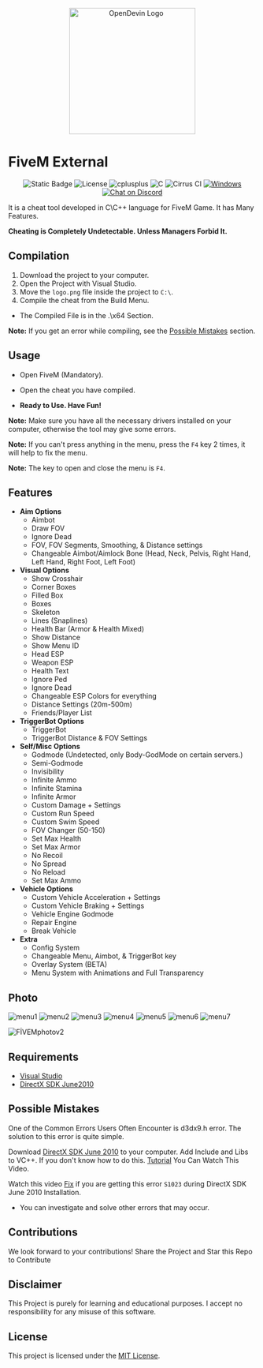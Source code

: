 
<!--------------------------------------------------------------------------------------------------------------------->
<p align="center">
  <img alt="OpenDevin Logo" src="https://github.com/unknown144p/fiveam/assets/93508554/0c60b3e4-58ec-412a-9520-fa9e12f4a28d" width="256" />
</p>


# FiveM External
<div align="center">
  
   
  
  ![Static Badge](https://img.shields.io/badge/chres0-white) ![License](https://img.shields.io/badge/license-MIT-orange) ![cplusplus](https://img.shields.io/badge/c++-%2300599C.svg) ![C](https://img.shields.io/badge/c-%2300599C.svg?) ![Cirrus CI](https://api.cirrus-ci.com/github/nlohmann/json.svg) [![Windows](https://github.com/SuperTux/supertux/actions/workflows/windows.yml/badge.svg?branch=master)](https://github.com/SuperTux/supertux/actions/workflows/windows.yml?branch=master) [![Chat on Discord](https://img.shields.io/badge/Discord-5865f2?logo=discord&logoColor=green)](https://discordapp.com/invite/ZdqEheK)
  
</div>

It is a cheat tool developed in C\C++ language for FiveM Game. It has Many Features.

**Cheating is Completely Undetectable. Unless Managers Forbid It.**


<!--------------------------------------------------------------------------------------------------------------------->

## Compilation
1. Download the project to your computer.
2. Open the Project with Visual Studio.
3. Move the `logo.png` file inside the project to `C:\`.
4. Compile the cheat from the Build Menu.

- The Compiled File is in the .\x64 Section.

**Note:** If you get an error while compiling, see the [Possible Mistakes](#Possible-Mistakes) section.

<!--------------------------------------------------------------------------------------------------------------------->

## Usage

- Open FiveM (Mandatory).

- Open the cheat you have compiled.

- **Ready to Use. Have Fun!**

**Note:** Make sure you have all the necessary drivers installed on your computer, otherwise the tool may give some errors.

**Note:** If you can't press anything in the menu, press the `F4` key 2 times, it will help to fix the menu.

**Note:** The key to open and close the menu is `F4`.

<!--------------------------------------------------------------------------------------------------------------------->

## Features

- **Aim Options**
    - Aimbot
    - Draw FOV
    - Ignore Dead
    - FOV, FOV Segments, Smoothing, & Distance settings
    - Changeable Aimbot/Aimlock Bone (Head, Neck, Pelvis, Right Hand, Left Hand, Right Foot, Left Foot)
- **Visual Options**
    - Show Crosshair
    - Corner Boxes
    - Filled Box
    - Boxes
    - Skeleton
    - Lines (Snaplines)
    - Health Bar (Armor & Health Mixed)
    - Show Distance
    - Show Menu ID
    - Head ESP
    - Weapon ESP
    - Health Text
    - Ignore Ped
    - Ignore Dead
    - Changeable ESP Colors for everything
    - Distance Settings (20m-500m)
    - Friends/Player List
- **TriggerBot Options**
    - TriggerBot
    - TriggerBot Distance & FOV Settings
- **Self/Misc Options**
    - Godmode (Undetected, only Body-GodMode on certain servers.)
    - Semi-Godmode
    - Invisibility
    - Infinite Ammo
    - Infinite Stamina
    - Infinite Armor
    - Custom Damage + Settings
    - Custom Run Speed
    - Custom Swim Speed
    - FOV Changer (50-150)
    - Set Max Health
    - Set Max Armor
    - No Recoil
    - No Spread
    - No Reload
    - Set Max Ammo
- **Vehicle Options**
    - Custom Vehicle Acceleration + Settings
    - Custom Vehicle Braking + Settings
    - Vehicle Engine Godmode
    - Repair Engine
    - Break Vehicle
- **Extra**
    - Config System
    - Changeable Menu, Aimbot, & TriggerBot key
    - Overlay System (BETA)
    - Menu System with Animations and Full Transparency

<!--------------------------------------------------------------------------------------------------------------------->

## Photo
![menu1](https://github.com/unknown144p/fiveexternal/assets/93508554/57dbf3ab-d673-47fc-a4d8-c1bc9eeb98a9)
![menu2](https://github.com/unknown144p/fiveexternal/assets/93508554/2bbc0282-2636-49d5-81d2-f570cdd3d853)
![menu3](https://github.com/unknown144p/fiveexternal/assets/93508554/cca7bcb0-320f-4d70-abd0-8621200c8d22)
![menu4](https://github.com/unknown144p/fiveexternal/assets/93508554/0893defd-9dab-44b9-9859-afea28e85fcb)
![menu5](https://github.com/unknown144p/fiveexternal/assets/93508554/9c4bd146-19bf-460a-89f8-98be0c13bc6b)
![menu6](https://github.com/unknown144p/fiveexternal/assets/93508554/c111af53-5999-42fd-991e-12fb7582a818)
![menu7](https://github.com/unknown144p/fiveexternal/assets/93508554/a4aba9e1-cfd9-4edb-ac0d-9c2def5fe9bc)

![FİVEMphotov2](https://github.com/unknown144p/fiveexternal/assets/93508554/370ad4c7-af3d-4e99-a2e8-461dfad059a9)

<!--------------------------------------------------------------------------------------------------------------------->


## Requirements

- [Visual Studio](https://visualstudio.microsoft.com/thank-you-downloading-visual-studio/?sku=Community&channel=Release&version=VS2022&source=VSLandingPage&passive=false&cid=2030)
- [DirectX SDK June2010](https://www.microsoft.com/en-us/download/details.aspx?id=6812)

<!--------------------------------------------------------------------------------------------------------------------->

## Possible Mistakes

One of the Common Errors Users Often Encounter is d3dx9.h error.
The solution to this error is quite simple.

Download [DirectX SDK June 2010](https://www.microsoft.com/en-us/download/details.aspx?id=6812) to your computer. Add Include and Libs to VC++. If you don't know how to do this. [Tutorial](https://www.youtube.com/watch?v=HbMt-hJuVts) You Can Watch This Video.

Watch this video [Fix](https://youtube.com/watch?v=Q6lsdOyWNQE) if you are getting this error `S1023` during DirectX SDK June 2010 Installation.

- You can investigate and solve other errors that may occur.

<!--------------------------------------------------------------------------------------------------------------------->

## Contributions

We look forward to your contributions! Share the Project and Star this Repo to Contribute

## Disclaimer

This Project is purely for learning and educational purposes. I accept no responsibility for any misuse of this software.

## License

This project is licensed under the [MIT License](LICENSE).

<!--------------------------------------------------------------------------------------------------------------------->